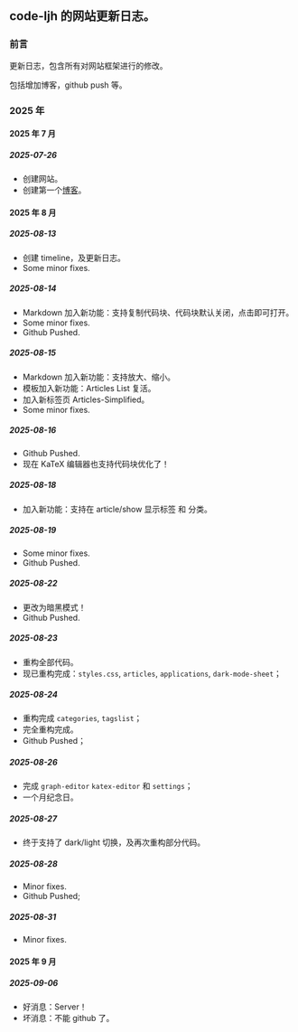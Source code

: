 ## code-ljh 的网站更新日志。

### 前言

更新日志，包含所有对网站框架进行的修改。

包括增加博客，github push 等。

### 2025 年

#### 2025 年 7 月

##### 2025-07-26

- 创建网站。
- 创建第一个[博客](/articles/hello-world)。

#### 2025 年 8 月

##### 2025-08-13

- 创建 timeline，及更新日志。
- Some minor fixes.

##### 2025-08-14

- Markdown 加入新功能：支持复制代码块、代码块默认关闭，点击即可打开。
- Some minor fixes.
- Github Pushed.

##### 2025-08-15

- Markdown 加入新功能：支持放大、缩小。
- 模板加入新功能：Articles List 复活。
- 加入新标签页 Articles-Simplified。
- Some minor fixes.

##### 2025-08-16

- Github Pushed. 
- 现在 KaTeX 编辑器也支持代码块优化了！

##### 2025-08-18

- 加入新功能：支持在 article/show 显示标签 和 分类。

##### 2025-08-19

- Some minor fixes.
- Github Pushed.

##### 2025-08-22

- 更改为暗黑模式！
- Github Pushed.

##### 2025-08-23

- 重构全部代码。
- 现已重构完成：`styles.css`, `articles`, `applications`, `dark-mode-sheet`；

##### 2025-08-24

- 重构完成 `categories`, `tagslist`；
- 完全重构完成。
- Github Pushed；

##### 2025-08-26

- 完成 `graph-editor` `katex-editor` 和 `settings`；
- 一个月纪念日。

##### 2025-08-27

- 终于支持了 dark/light 切换，及再次重构部分代码。

##### 2025-08-28

- Minor fixes.
- Github Pushed;

##### 2025-08-31

- Minor fixes.

#### 2025 年 9 月

##### 2025-09-06

- 好消息：Server！
- 坏消息：不能 github 了。
